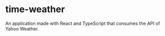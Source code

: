 # time-weather
An application made with React and TypeScript that consumes the API of Yahoo Weather.
